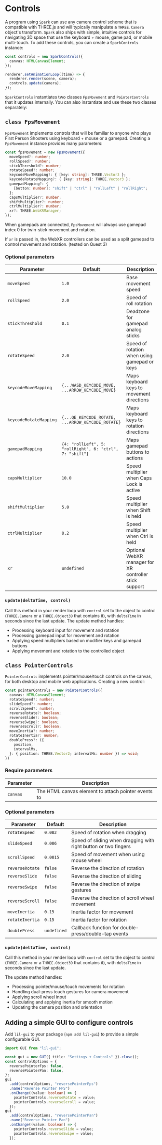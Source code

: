 # Controls

A program using `Spark` can use any camera control scheme that is compatible with THREE.js and will typically manipulate a `THREE.Camera` object's transform. `Spark` also ships with simple, intuitive controls for navigating 3D space that use the keyboard + mouse, game pad, or mobile multi-touch. To add these controls, you can create a `SparkControls` instance:

```typescript
const controls = new SparkControls({
  canvas: HTMLCanvasElement;
});

renderer.setAnimationLoop((time) => {
  renderer.render(scene, camera);
  controls.update(camera);
});
```

`SparkControls` instantiates two classes `FpsMovement` and `PointerControls` that it updates internally. You can also instantiate and use these two classes separately:

## `class FpsMovement`

`FpsMovement` implements controls that will be familiar to anyone who plays First Person Shooters using keyboard + mouse or a gamepad. Creating a `FpsMovement` instance provides many parameters:

```typescript
const fpsMovement = new FpsMovement({
  moveSpeed?: number;
  rollSpeed?: number;
  stickThreshold?: number;
  rotateSpeed?: number;
  keycodeMoveMapping?: { [key: string]: THREE.Vector3 };
  keycodeRotateMapping?: { [key: string]: THREE.Vector3 };
  gamepadMapping?: {
    [button: number]: "shift" | "ctrl" | "rollLeft" | "rollRight";
  };
  capsMultiplier?: number;
  shiftMultiplier?: number;
  ctrlMultiplier?: number;
  xr?: THREE.WebXRManager;
});
```
When gamepads are connected, `FpsMovement` will always use gamepad index 0 for twin-stick movement and rotation.

If `xr` is passed in, the WebXR controllers can be used as a split gamepad to control movement and rotation. (tested on Quest 3)

### Optional parameters

| Parameter | Default | Description |
|-----------|---------|-------------|
| `moveSpeed` | `1.0` | Base movement speed |
| `rollSpeed` | `2.0` | Speed of roll rotation |
| `stickThreshold` | `0.1` | Deadzone for gamepad analog sticks |
| `rotateSpeed` | `2.0` | Speed of rotation when using gamepad or keys |
| `keycodeMoveMapping` | `{...WASD_KEYCODE_MOVE, ...ARROW_KEYCODE_MOVE}` | Maps keyboard keys to movement directions |
| `keycodeRotateMapping` | `{...QE_KEYCODE_ROTATE, ...ARROW_KEYCODE_ROTATE}` | Maps keyboard keys to rotation directions |
| `gamepadMapping` | `{4: "rollLeft", 5: "rollRight", 6: "ctrl", 7: "shift"}` | Maps gamepad buttons to actions |
| `capsMultiplier` | `10.0` | Speed multiplier when Caps Lock is active |
| `shiftMultiplier` | `5.0` | Speed multiplier when Shift is held |
| `ctrlMultiplier` | `0.2` | Speed multiplier when Ctrl is held |
| `xr` | `undefined` | Optional WebXR manager for XR controller stick support

### `update(deltaTime, control)`

Call this method in your render loop with `control` set to the object to control (`THREE.Camera` or a `THREE.Object3D` that contains it), with `deltaTime` in seconds since the last update.
The update method handles:

- Processing keyboard input for movement and rotation
- Processing gamepad input for movement and rotation
- Applying speed multipliers based on modifier keys and gamepad buttons
- Applying movement and rotation to the controlled object


## `class PointerControls`

`PointerControls` implements pointer/mouse/touch controls on the canvas, for both desktop and mobile web applications. Creating a new control:
```typescript
const pointerControls = new PointerControls({
  canvas: HTMLCanvasElement;
  rotateSpeed?: number;
  slideSpeed?: number;
  scrollSpeed?: number;
  reverseRotate?: boolean;
  reverseSlide?: boolean;
  reverseSwipe?: boolean;
  reverseScroll?: boolean;
  moveInertia?: number;
  rotateInertia?: number;
  doublePress?: ({
    position,
    intervalMs,
  }: { position: THREE.Vector2; intervalMs: number }) => void;
})
```

### Require parameters

| Parameter | Description |
|-----------|-------------|
| `canvas` | The HTML canvas element to attach pointer events to |

### Optional parameters

| Parameter | Default | Description |
|-----------|---------|-------------|
| `rotateSpeed` | `0.002` | Speed of rotation when dragging |
| `slideSpeed` | `0.006` | Speed of sliding when dragging with right button or two fingers |
| `scrollSpeed` | `0.0015` | Speed of movement when using mouse wheel |
| `reverseRotate` | `false` | Reverse the direction of rotation |
| `reverseSlide` | `false` | Reverse the direction of sliding |
| `reverseSwipe` | `false` | Reverse the direction of swipe gestures |
| `reverseScroll` | `false` | Reverse the direction of scroll wheel movement |
| `moveInertia` | `0.15` | Inertia factor for movement |
| `rotateInertia` | `0.15` | Inertia factor for rotation |
| `doublePress` | `undefined` | Callback function for double-press/double-tap events |

### `update(deltaTime, control)`

Call this method in your render loop with `control` set to the object to control (`THREE.Camera` or a `THREE.Object3D` that contains it), with `deltaTime` in seconds since the last update.

The update method handles:

- Processing pointer/mouse/touch movements for rotation
- Handling dual-press touch gestures for camera movement
- Applying scroll wheel input
- Calculating and applying inertia for smooth motion
- Updating the camera position and orientation


## Adding a simple GUI to configure controls

Add `lil-gui` to your package (`npm add lil-gui`) to provide a simple configurable GUI.

```typescript
import GUI from "lil-gui";

const gui = new GUI({ title: "Settings + Controls" }).close();
const controlOptions = {
  reversePointerFps: false,
  reversePointerPan: false,
};
gui
  .add(controlOptions, "reversePointerFps")
  .name("Reverse Pointer FPS")
  .onChange((value: boolean) => {
    pointerControls.reverseRotate = value;
    pointerControls.reverseScroll = value;
  });
gui
  .add(controlOptions, "reversePointerPan")
  .name("Reverse Pointer Pan")
  .onChange((value: boolean) => {
    pointerControls.reverseSlide = value;
    pointerControls.reverseSwipe = value;
  });
```
